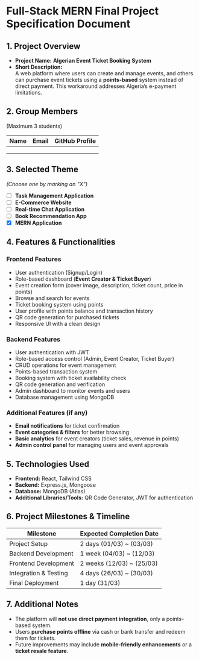 # **Full-Stack MERN Final Project Specification Document**

## **1. Project Overview**

- **Project Name:** **Algerian Event Ticket Booking System**
- **Short Description:**  
  A web platform where users can create and manage events, and others can purchase event tickets using a **points-based** system instead of direct payment. This workaround addresses Algeria’s e-payment limitations.

## **2. Group Members**

(Maximum 3 students)

| Name | Email | GitHub Profile |
| ---- | ----- | -------------- |
|      |       |                |
|      |       |                |
|      |       |                |

## **3. Selected Theme**

_(Choose one by marking an "X")_

- [ ] **Task Management Application**
- [ ] **E-Commerce Website**
- [ ] **Real-time Chat Application**
- [ ] **Book Recommendation App**
- [x] **MERN Application**

## **4. Features & Functionalities**

### **Frontend Features**

- User authentication (Signup/Login)
- Role-based dashboard (**Event Creator & Ticket Buyer**)
- Event creation form (cover image, description, ticket count, price in points)
- Browse and search for events
- Ticket booking system using points
- User profile with points balance and transaction history
- QR code generation for purchased tickets
- Responsive UI with a clean design

### **Backend Features**

- User authentication with JWT
- Role-based access control (Admin, Event Creator, Ticket Buyer)
- CRUD operations for event management
- Points-based transaction system
- Booking system with ticket availability check
- QR code generation and verification
- Admin dashboard to monitor events and users
- Database management using MongoDB

### **Additional Features (if any)**

- **Email notifications** for ticket confirmation
- **Event categories & filters** for better browsing
- **Basic analytics** for event creators (ticket sales, revenue in points)
- **Admin control panel** for managing users and event approvals

## **5. Technologies Used**

- **Frontend:** React, Tailwind CSS
- **Backend:** Express.js, Mongoose
- **Database:** MongoDB (Atlas)
- **Additional Libraries/Tools:** QR Code Generator, JWT for authentication

## **6. Project Milestones & Timeline**

| Milestone             | Expected Completion Date  |
| --------------------- | ------------------------- |
| Project Setup         | 2 days (01/03) ~ (03/03)  |
| Backend Development   | 1 week (04/03) ~ (12/03)  |
| Frontend Development  | 2 weeks (12/03) ~ (25/03) |
| Integration & Testing | 4 days (26/03) ~ (30/03)  |
| Final Deployment      | 1 day (31/03)             |

## **7. Additional Notes**

- The platform will **not use direct payment integration**, only a points-based system.
- Users **purchase points offline** via cash or bank transfer and redeem them for tickets.
- Future improvements may include **mobile-friendly enhancements** or a **ticket resale feature**.
